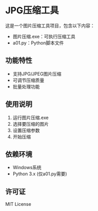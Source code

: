 # JPG压缩工具

这是一个图片压缩工具项目，包含以下内容：

- 图片压缩.exe：可执行压缩工具
- a01.py：Python脚本文件

## 功能特性

* 支持JPG/JPEG图片压缩
* 可调节压缩质量
* 批量处理功能

## 使用说明

1. 运行图片压缩.exe
2. 选择要压缩的图片
3. 设置压缩参数
4. 开始压缩

## 依赖环境

- Windows系统
- Python 3.x (仅a01.py需要)

## 许可证

MIT License
